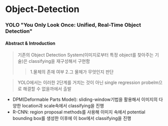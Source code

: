 # Object-Detection

### YOLO "You Only Look Once: Unified, Real-Time Object Detection"

#### Abstract & Introduction
>기존의 Object Detection System(이미지로부터 특정 object를 찾아주는 기술)은 classifying을 재구성해서 구현함
>    > 1.물체의 존재 여부 2.그 물체가 무엇인지 판단 

> YOLO에서는 이러한 2단계를 거치는 것이 아닌 single regression probelm으로 해결할 수 없을까에서 출발

- DPM(Deformable Parts Model): sliding-window기법을 활용해서 이미지의 다양한 location과 scale속에서 classifying을 진행
- R-CNN: region proposal methods를 사용해 이미지 속에서 potential bounding box를 생성한 이후에 이 box에서 classifying을 진행

>
####
